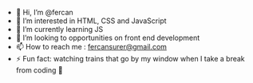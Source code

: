 - 👋 Hi, I’m @fercan
- 👀 I’m interested in HTML, CSS and JavaScript
- 🌱 I’m currently learning JS
- 💞️ I’m looking to opportunities on front end development
- 📫 How to reach me : fercansurer@gmail.com 
- ⚡ Fun fact: watching trains that go by my window when I take a break from coding 👀

<!---
fers9021/fers9021 is a ✨ special ✨ repository because its `README.md` (this file) appears on your GitHub profile.
You can click the Preview link to take a look at your changes.
--->

